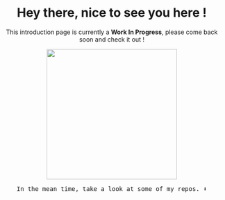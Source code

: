 <h1 align="center">
    Hey there, nice to see you here !
</h1>

<p align="center">
    This introduction page is currently a <b>Work In Progress</b>, please come back soon and check it out !
</p>

<p align="center">
    <image width="300" src="https://media1.giphy.com/media/xlVvWxyeUJsDcHPMsO/giphy.gif"/>
</P>

<p align="center"><samp>In the mean time, take a look at some of my repos.<samp> ⬇️</p>

<!--**ViniciusLavrador/ViniciusLavrador** is a ✨ _special_ ✨ repository because its `README.md` (this file) appears on your GitHub profile.

Here are some ideas to get you started:

-   🔭 I’m currently working on ...
-   🌱 I’m currently learning ...
-   👯 I’m looking to collaborate on ...
-   🤔 I’m looking for help with ...
-   💬 Ask me about ...
-   📫 How to reach me: ...
-   😄 Pronouns: ...
-   ⚡ Fun fact: ...
    -->

